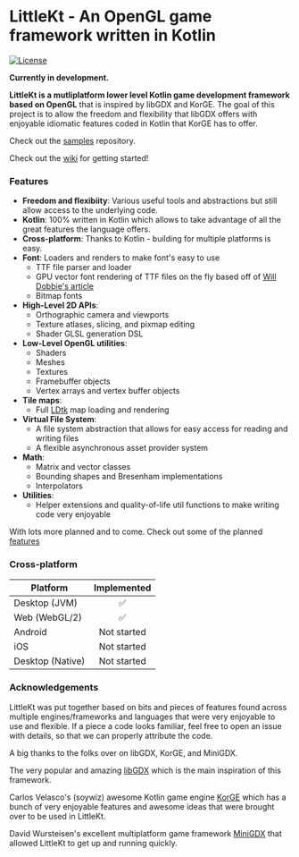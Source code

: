 # LittleKt - An OpenGL game framework written in Kotlin
[![License](https://img.shields.io/badge/License-Apache%202.0-blue.svg)](https://github.com/LittleKtOrg/LittleKt/blob/master/LICENSE)

**Currently in development.**

**LittleKt is a mutliplatform lower level Kotlin game development framework based on OpenGL** that is inspired by libGDX and KorGE. The goal of this project is to allow the freedom and flexibility that libGDX offers with enjoyable idiomatic features coded in Kotlin that KorGE has to offer.

Check out the [samples](https://github.com/littlektframework/littlekt-samples) repository.

Check out the [wiki](https://github.com/littlektframework/littlekt/wiki) for getting started!

### Features
* **Freedom and flexibiity**: Various useful tools and abstractions but still allow access to the underlying code.
* **Kotlin**: 100% written in Kotlin which allows to take advantage of all the great features the language offers.
* **Cross-platform**: Thanks to Kotlin - building for multiple platforms is easy. 
* **Font**: Loaders and renders to make font's easy to use
  * TTF file parser and loader
  * GPU vector font rendering of TTF files on the fly based off of [Will Dobbie's article](https://wdobbie.com/post/gpu-text-rendering-with-vector-textures/)
  * Bitmap fonts
* **High-Level 2D APIs**:
  * Orthographic camera and viewports
  * Texture atlases, slicing, and pixmap editing 
  * Shader GLSL generation DSL
* **Low-Level OpenGL utilities**:
  * Shaders 
  * Meshes
  * Textures
  * Framebuffer objects
  * Vertex arrays and vertex buffer objects
* **Tile maps**:
  * Full [LDtk](https://ldtk.io) map loading and rendering
* **Virtual File System**:
  * A file system abstraction that allows for easy access for reading and writing files
  * A flexible asynchronous asset provider system 
* **Math**:
  * Matrix and vector classes
  * Bounding shapes and Bresenham implementations
  * Interpolators
* **Utilities**:
  * Helper extensions and quality-of-life util functions to make writing code very enjoyable 

With lots more planned and to come. Check out some of the planned [features](https://github.com/LittleKtOrg/LittleKt/labels/enhancement)

### Cross-platform 

| Platform | Implemented |
| -------- | :---------: |
| Desktop (JVM) | ✅ |
| Web (WebGL/2) | ✅ |
| Android | Not started |
| iOS | Not started |
| Desktop (Native) | Not started |

### Acknowledgements
LittleKt was put together based on bits and pieces of features found across multiple engines/frameworks and languages that were very enjoyable to use and flexible. If a piece a code looks familiar, feel free to open an issue with details, so that we can properly attribute the code.

A big thanks to the folks over on libGDX, KorGE, and MiniGDX.

The very popular and amazing [libGDX](https://github.com/libgdx/libgdx) which is the main inspiration of this framework.

Carlos Velasco's (soywiz) awesome Kotlin game engine [KorGE](https://github.com/korlibs/korge) which has a bunch of very enjoyable features and awesome ideas that were brought over to be used in LittleKt.

David Wursteisen's excellent multiplatform game framework [MiniGDX](https://github.com/minigdx/minigdx/) that allowed LittleKt to get up and running quickly.

